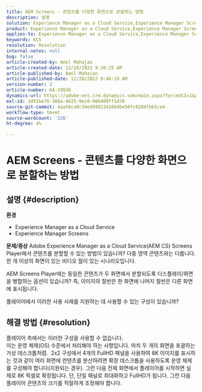 ```yaml
---
title: AEM Screens - 콘텐츠를 다양한 화면으로 분할하는 방법
description: 설명
solution: Experience Manager as a Cloud Service,Experience Manager Screens
product: Experience Manager as a Cloud Service,Experience Manager Screens
applies-to: Experience Manager as a Cloud Service,Experience Manager Screens
keywords: KCS
resolution: Resolution
internal-notes: null
bug: false
article-created-by: Amol Mahajan
article-created-date: 12/28/2022 9:30:25 AM
article-published-by: Amol Mahajan
article-published-date: 12/28/2022 9:46:19 AM
version-number: 2
article-number: KA-19938
dynamics-url: https://adobe-ent.crm.dynamics.com/main.aspx?forceUCI=1&pagetype=entityrecord&etn=knowledgearticle&id=06a9f43e-9286-ed11-81ac-6045bd006e5a
exl-id: 3d91be76-360a-4625-9ec0-90b408ff1d70
source-git-commit: 4aa50ca0c34ed590234160dbe50fc0204fbb5ce4
workflow-type: tm+mt
source-wordcount: '226'
ht-degree: 4%

---
```


# AEM Screens - 콘텐츠를 다양한 화면으로 분할하는 방법

## 설명 {#description}

<b>환경</b>
- Experience Manager as a Cloud Service
- Experience Manager Screens



<b>문제/증상</b>
Adobe Experience Manager as a Cloud Service(AEM CS) Screens Player에서 콘텐츠를 분할할 수 있는 방법이 있습니까? 다중 영역 콘텐츠와는 다릅니다. 한 개 이상의 화면이 있는 비디오 월이 있는 시나리오입니다.

AEM Screens Player에는 동일한 콘텐츠가 두 화면에서 분할되도록 디스플레이/화면을 병합하는 옵션이 있습니까? 즉, 이미지의 절반은 한 화면에 나머지 절반은 다른 화면에 표시됩니다.

플레이어에서 이러한 사용 사례를 지원하는 데 사용할 수 있는 구성이 있습니까?


## 해결 방법 {#resolution}

플레이어 측에서는 이러한 구성을 사용할 수 없습니다.<br>
이는 운영 체제(OS) 수준에서 처리해야 하는 사항입니다. 마치 두 개의 화면을 포괄하는 가상 데스크톱처럼. 
2x2 구성에서 4개의 FullHD 패널을 사용하여 8K 이미지를 표시하는 것과 같이 여러 화면에 컨텐츠를 분산하려면 확장 데스크톱을 사용하도록 운영 체제를 구성해야 합니다(지원되는 경우). 그런 다음 전체 화면에서 플레이어를 시작하면 실제로 8K 픽셀로 확장됩니다. 단, 단일 패널로 최대화하고 FullHD가 됩니다. 그런 다음 플레이어 콘텐츠의 크기를 적절하게 조정해야 합니다.
